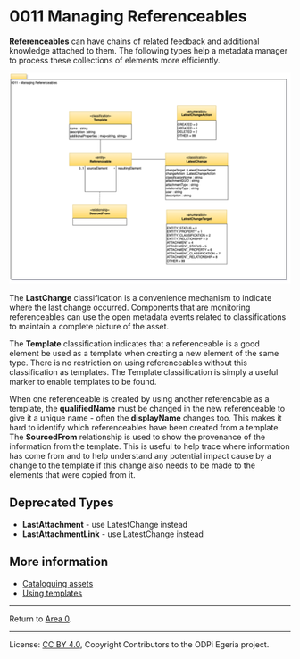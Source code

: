 <!-- SPDX-License-Identifier: CC-BY-4.0 -->
<!-- Copyright Contributors to the ODPi Egeria project 2020. -->

# 0011 Managing Referenceables

**Referenceables** can have chains of related feedback and additional knowledge attached to
them. The following types help a metadata manager to process these collections of elements
more efficiently.

![UML](0011-Managing-Referenceables.png#pagewidth)


The **LastChange** classification is a convenience mechanism to
indicate where the last change occurred.  Components that are monitoring referenceables can use
the open metadata events related to classifications to maintain a complete picture of the asset.

The **Template** classification indicates that a referenceable is a good element be used as a template
when creating a new element of the same type.  There is no restriction on using referenceables
without this classification as templates.  The Template classification is simply a useful marker
to enable templates to be found.  

When one referenceable is created by using another referencable as
a template, the **qualifiedName** must be changed
in the new referenceable to give it a unique name - often the **displayName** changes too.
This makes it hard to identify which referenceables have been created from a template.
The **SourcedFrom** relationship is used to show the provenance of the information from the template.
This is useful to help trace where information has come from and to help understand any
potential impact cause by a change to the template if this change also needs to be made to
the elements that were copied from it.

## Deprecated Types

* **LastAttachment** - use LatestChange instead
* **LastAttachmentLink** - use LatestChange instead

## More information

* [Cataloguing assets](../cataloging-assets)
* [Using templates](../cataloging-assets/templated-cataloging.md)

----
Return to [Area 0](Area-0-models.md).




----
License: [CC BY 4.0](https://creativecommons.org/licenses/by/4.0/),
Copyright Contributors to the ODPi Egeria project.